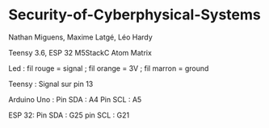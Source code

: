 # Security-of-Cyberphysical-Systems

Nathan Miguens, Maxime Latgé, Léo Hardy

Teensy 3.6, ESP 32 M5StackC Atom Matrix

Led : fil rouge = signal ; fil orange = 3V ; fil marron = ground

Teensy : Signal sur pin 13

Arduino Uno :
Pin SDA : A4
Pin SCL : A5

ESP 32:
Pin SDA : G25
pin SCL : G21
